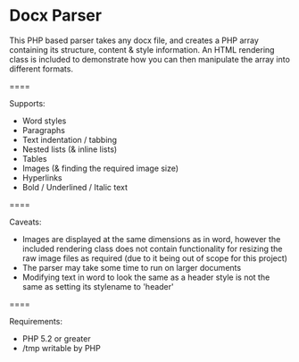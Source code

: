 Docx Parser
====

This PHP based parser takes any docx file, and creates a PHP array containing its structure, content &amp; style information.
An HTML rendering class is included to demonstrate how you can then manipulate the array into different formats.

====

Supports:
- Word styles
- Paragraphs
- Text indentation / tabbing
- Nested lists (&amp; inline lists)
- Tables
- Images (&amp; finding the required image size)
- Hyperlinks
- Bold / Underlined / Italic text

====

Caveats:

- Images are displayed at the same dimensions as in word, however the included rendering class does not contain functionality for resizing the raw image files as required (due to it being out of scope for this project)
- The parser may take some time to run on larger documents
- Modifying text in word to look the same as a header style is not the same as setting its stylename to 'header'

====

Requirements:

- PHP 5.2 or greater
- /tmp writable by PHP
